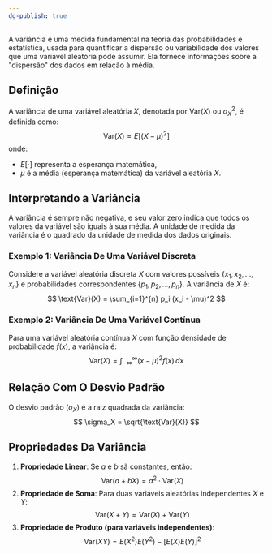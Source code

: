 ```yaml
---
dg-publish: true
---
```


A variância é uma medida fundamental na teoria das probabilidades e estatística, usada para quantificar a dispersão ou variabilidade dos valores que uma variável aleatória pode assumir. Ela fornece informações sobre a "dispersão" dos dados em relação à média.

## Definição

A variância de uma variável aleatória $X$, denotada por $\text{Var}(X)$ ou $\sigma^2_X$, é definida como:
$$
\text{Var}(X) = E[(X - \mu)^2]
$$
onde:

- $E[\cdot]$ representa a esperança matemática,
- $\mu$ é a média (esperança matemática) da variável aleatória $X$.

## Interpretando a Variância

A variância é sempre não negativa, e seu valor zero indica que todos os valores da variável são iguais à sua média. A unidade de medida da variância é o quadrado da unidade de medida dos dados originais.

### Exemplo 1: Variância De Uma Variável Discreta

Considere a variável aleatória discreta $X$ com valores possíveis $\{x_1, x_2, \ldots, x_n\}$ e probabilidades correspondentes $\{p_1, p_2, \ldots, p_n\}$. A variância de $X$ é:
$$
\text{Var}(X) = \sum_{i=1}^{n} p_i (x_i - \mu)^2
$$
### Exemplo 2: Variância De Uma Variável Contínua

Para uma variável aleatória contínua $X$ com função densidade de probabilidade $f(x)$, a variância é:
$$
\text{Var}(X) = \int_{-\infty}^{\infty} (x - \mu)^2 f(x) \, dx
$$
## Relação Com O Desvio Padrão

O desvio padrão ($\sigma_X$) é a raiz quadrada da variância:
$$
\sigma_X = \sqrt{\text{Var}(X)}
$$
## Propriedades Da Variância

1. **Propriedade Linear**: Se $a$ e $b$ sã constantes, então:
$$
   \text{Var}(a + bX) = a^2 \cdot \text{Var}(X)
$$
2. **Propriedade de Soma**: Para duas variáveis aleatórias independentes $X$ e $Y$:
$$
   \text{Var}(X + Y) = \text{Var}(X) + \text{Var}(Y)
$$
3. **Propriedade de Produto (para variáveis independentes)**:
$$
   \text{Var}(XY) = E(X^2)E(Y^2) - [E(X)E(Y)]^2
$$